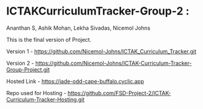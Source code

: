# ICTAKCurriculumTracker-Group-2  :
 Ananthan S, Ashik Mohan, Lekha Sivadas, Nicemol Johns

This is the final version of Project.

Version 1 - https://github.com/Nicemol-Johns/ICTAK_Curriculum_Tracker.git

Version 2 - https://github.com/Nicemol-Johns/ICTAK-Curriculum-Tracker-Group-Project.git

Hosted Link - https://jade-odd-cape-buffalo.cyclic.app

Repo used for Hosting - https://github.com/FSD-Project-2/ICTAK-Curriculum-Tracker-Hosting.git

